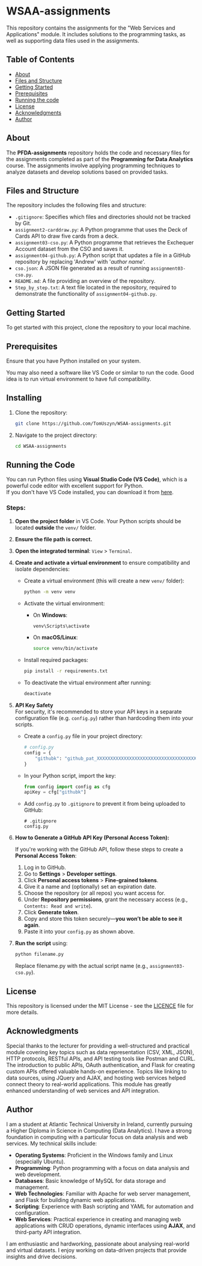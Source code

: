 # WSAA-assignments


This repository contains the assignments for the "Web Services and Applications" module. It includes solutions to the programming tasks, as well as supporting data files used in the assignments.

## Table of Contents

- [About](#about)
- [Files and Structure](#files-and-structure)
- [Getting Started](#getting-started)
- [Prerequisites](#prerequisites)
- [Running the code](#usage)
- [License](#license)
- [Acknowledgments](#acknowledgments)
- [Author](#author)

## About

The **PFDA-assignments** repository holds the code and necessary files for the assignments completed as part of the **Programming for Data Analytics** course. The assignments involve applying programming techniques to analyze datasets and develop solutions based on provided tasks.

## Files and Structure

The repository includes the following files and structure:

- `.gitignore`: Specifies which files and directories should not be tracked by Git.  
- `assignment2-carddraw.py`: A Python programme that uses the Deck of Cards API to draw five cards from a deck.  
- `assignment03-cso.py`: A Python programme that retrieves the Exchequer Account dataset from the CSO and saves it.  
- `assignment04-github.py`: A Python script that updates a file in a GitHub repository by replacing 'Andrew' with '*author name*'.  
- `cso.json`: A JSON file generated as a result of running `assignment03-cso.py`.  
- `README.md`: A file providing an overview of the repository.  
- `Step_by_step.txt`: A text file located in the repository, required to demonstrate the functionality of `assignment04-github.py`.  

## Getting Started

To get started with this project, clone the repository to your local machine.

## Prerequisites

Ensure that you have Python installed on your system. 

You may also need a software like VS Code or similar to run the code. Good idea is to run virtual environment to have full compatibility.

## Installing

1. Clone the repository:
   ```bash
   git clone https://github.com/TomUszyn/WSAA-assignments.git
   
2. Navigate to the project directory:
   ```bash
   cd WSAA-assignments

## Running the Code

You can run Python files using **Visual Studio Code (VS Code)**, which is a powerful code editor with excellent support for Python.  
If you don't have VS Code installed, you can download it from [here](https://code.visualstudio.com/).

### Steps:

1. **Open the project folder** in VS Code. Your Python scripts should be located **outside** the `venv/` folder.
2. **Ensure the file path is correct.**
3. **Open the integrated terminal**: `View` > `Terminal`.
4. **Create and activate a virtual environment** to ensure compatibility and isolate dependencies:

   - Create a virtual environment (this will create a new `venv/` folder):
     ```bash
     python -m venv venv
     ```

   - Activate the virtual environment:
     - On **Windows**:
       ```bash
       venv\Scripts\activate
       ```
     - On **macOS/Linux**:
       ```bash
       source venv/bin/activate
       ```

   - Install required packages:
     ```bash
     pip install -r requirements.txt
     ```

   - To deactivate the virtual environment after running:
     ```bash
     deactivate
     ```

5. **API Key Safety**  
   For security, it's recommended to store your API keys in a separate configuration file (e.g. `config.py`) rather than hardcoding them into your scripts.

   - Create a `config.py` file in your project directory:
     ```python
     # config.py
     config = {
         "githubk": "github_pat_XXXXXXXXXXXXXXXXXXXXXXXXXXXXXXXXXXXXXXXXXXX"
     }
     ```

   - In your Python script, import the key:
     ```python
     from config import config as cfg
     apiKey = cfg["githubk"]
     ```

   - Add `config.py` to `.gitignore` to prevent it from being uploaded to GitHub:
     ```
     # .gitignore
     config.py
     ```

6. **How to Generate a GitHub API Key (Personal Access Token):**

   If you're working with the GitHub API, follow these steps to create a **Personal Access Token**:

    1. Log in to GitHub.
    2. Go to **Settings** > **Developer settings**.
    3. Click **Personal access tokens** > **Fine-grained tokens**.
    4. Give it a name and (optionally) set an expiration date.
    5. Choose the repository (or all repos) you want access for.
    6. Under **Repository permissions**, grant the necessary access (e.g., `Contents: Read and write`).
    7. Click **Generate token**.
    8. Copy and store this token securely—**you won’t be able to see it again**.
    9. Paste it into your `config.py` as shown above.

7. **Run the script** using:
   ```bash
   python filename.py
   ```

   Replace filename.py with the actual script name (e.g., `assignment03-cso.py`).


## License

This repository is licensed under the MIT License - see the [LICENCE](LICENSE) file for more details.

## Acknowledgments

Special thanks to the lecturer for providing a well-structured and practical module covering key topics such as data representation (CSV, XML, JSON), HTTP protocols, RESTful APIs, and API testing tools like Postman and CURL. The introduction to public APIs, OAuth authentication, and Flask for creating custom APIs offered valuable hands-on experience. Topics like linking to data sources, using JQuery and AJAX, and hosting web services helped connect theory to real-world applications. This module has greatly enhanced understanding of web services and API integration.

## Author

I am a student at Atlantic Technical University in Ireland, currently pursuing a Higher Diploma in Science in Computing (Data Analytics). I have a strong foundation in computing with a particular focus on data analysis and web services. My technical skills include:

* **Operating Systems**: Proficient in the Windows family and Linux (especially Ubuntu).
* **Programming**: Python programming with a focus on data analysis and web development.
* **Databases**: Basic knowledge of MySQL for data storage and management.
* **Web Technologies**: Familiar with Apache for web server management, and Flask for building dynamic web applications.
* **Scripting**: Experience with Bash scripting and YAML for automation and configuration.
* **Web Services**: Practical experience in creating and managing web applications with CRUD operations, dynamic interfaces using **AJAX**, and third-party API integration.

I am enthusiastic and hardworking, passionate about analysing real-world and virtual datasets. I enjoy working on data-driven projects that provide insights and drive decisions.